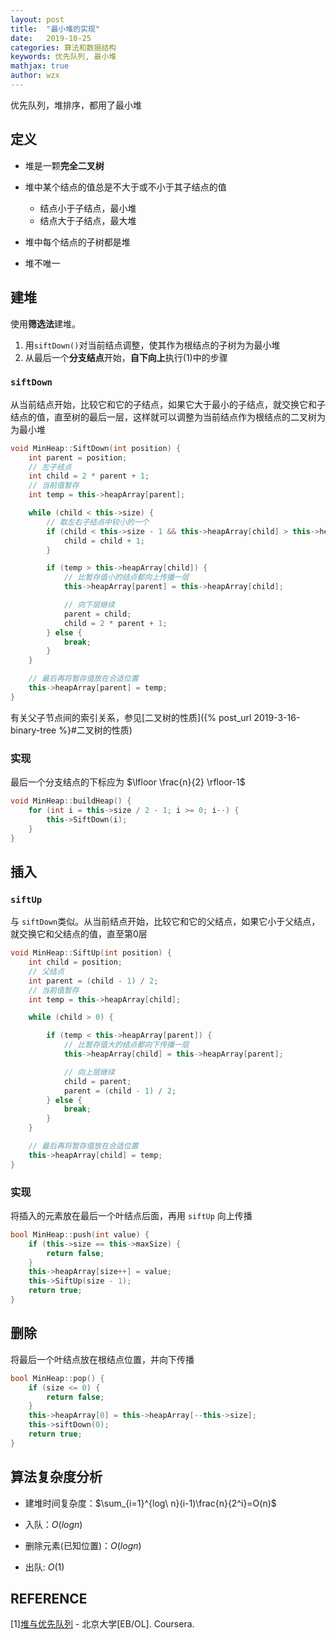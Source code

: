 ```yaml
---
layout: post
title:  "最小堆的实现"
date:   2019-10-25
categories: 算法和数据结构
keywords: 优先队列, 最小堆
mathjax: true
author: wzx
---
```


优先队列，堆排序，都用了最小堆




## 定义
- 堆是一颗**完全二叉树**

- 堆中某个结点的值总是不大于或不小于其子结点的值
    - 结点小于子结点，最小堆
    - 结点大于子结点，最大堆

- 堆中每个结点的子树都是堆

- 堆不唯一

## 建堆
使用**筛选法**建堆。
1. 用`siftDown()`对当前结点调整，使其作为根结点的子树为为最小堆
2. 从最后一个**分支结点**开始，**自下向上**执行(1)中的步骤

### `siftDown`
从当前结点开始，比较它和它的子结点，如果它大于最小的子结点，就交换它和子结点的值，直至树的最后一层，这样就可以调整为当前结点作为根结点的二叉树为为最小堆

```c++
void MinHeap::SiftDown(int position) {
	int parent = position;
	// 左子结点
	int child = 2 * parent + 1;
	// 当前值暂存
	int temp = this->heapArray[parent];

	while (child < this->size) {
		// 取左右子结点中较小的一个
		if (child < this->size - 1 && this->heapArray[child] > this->heapArray[child + 1]) {
			child = child + 1;
		}

		if (temp > this->heapArray[child]) {
			// 比暂存值小的结点都向上传播一层
			this->heapArray[parent] = this->heapArray[child];

			// 向下层继续
			parent = child;
			child = 2 * parent + 1;
		} else {
			break;
		}
	}

	// 最后再将暂存值放在合适位置
	this->heapArray[parent] = temp;
}
```
有关父子节点间的索引关系，参见[二叉树的性质]({% post_url 2019-3-16-binary-tree %}#二叉树的性质)

### 实现
最后一个分支结点的下标应为 $\lfloor \frac{n}{2} \rfloor-1$
```c++
void MinHeap::buildHeap() {
	for (int i = this->size / 2 - 1; i >= 0; i--) {
		this->SiftDown(i);
	}
}
```

## 插入
### `siftUp`
与 `siftDown`类似。从当前结点开始，比较它和它的父结点，如果它小于父结点，就交换它和父结点的值，直至第0层
```c++
void MinHeap::SiftUp(int position) {
	int child = position;
	// 父结点
	int parent = (child - 1) / 2;
	// 当前值暂存
	int temp = this->heapArray[child];

	while (child > 0) {

		if (temp < this->heapArray[parent]) {
			// 比暂存值大的结点都向下传播一层
			this->heapArray[child] = this->heapArray[parent];

			// 向上层继续
			child = parent;
			parent = (child - 1) / 2;
		} else {
			break;
		}
	}

	// 最后再将暂存值放在合适位置
	this->heapArray[child] = temp;
}
```

### 实现
将插入的元素放在最后一个叶结点后面，再用 `siftUp` 向上传播

```c++
bool MinHeap::push(int value) {
	if (this->size == this->maxSize) {
		return false;
	}
	this->heapArray[size++] = value;
	this->SiftUp(size - 1);
	return true;
}
```

## 删除
将最后一个叶结点放在根结点位置，并向下传播

```c++
bool MinHeap::pop() {
	if (size <= 0) {
		return false;
	}
	this->heapArray[0] = this->heapArray[--this->size];
	this->siftDown(0);
	return true;
}
```
## 算法复杂度分析
- 建堆时间复杂度：$\sum_{i=1}^{log\ n}(i-1)\frac{n}{2^i}=O(n)$

- 入队：$O(logn)$

- 删除元素(已知位置)：$O(logn)$

- 出队: $O(1)$

## REFERENCE
[1][堆与优先队列](https://www.coursera.org/learn/shuju-jiegou-suanfa/lecture/WY3aq/dui-yu-you-xian-dui-lie) - 北京大学[EB/OL]. Coursera.
